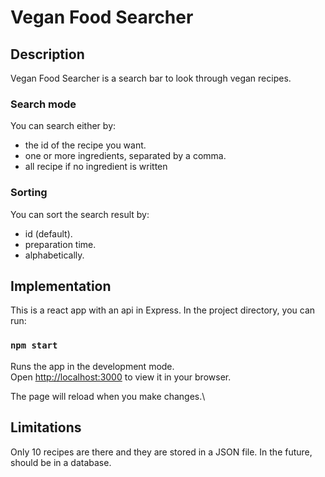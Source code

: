 # Vegan Food Searcher

## Description

Vegan Food Searcher is a search bar to look through vegan recipes.

### Search mode

You can search either by:
- the id of the recipe you want.
- one or more ingredients, separated by a comma.
- all recipe if no ingredient is written

### Sorting

You can sort the search result by:
- id (default).
- preparation time.
- alphabetically.

## Implementation

This is a react app with an api in Express. 
In the project directory, you can run:

### `npm start`

Runs the app in the development mode.\
Open [http://localhost:3000](http://localhost:3000) to view it in your browser.

The page will reload when you make changes.\

## Limitations

Only 10 recipes are there and they are stored in a JSON file. In the future, should be in a database.

